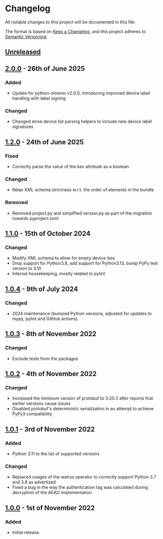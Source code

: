 # Changelog

All notable changes to this project will be documented in this file.

The format is based on [Keep a Changelog](https://keepachangelog.com/en/1.0.0/), and this project adheres to [Semantic Versioning](https://semver.org/spec/v2.0.0.html).

## [Unreleased]

## [2.0.0] - 26th of June 2025

### Added
- Update for python-omemo v2.0.0, introducing improved device label handling with label signing

### Changed
- Changed etree device list parsing helpers to include new device label signatures

## [1.2.0] - 24th of June 2025

### Fixed
- Correctly parse the value of the kex attribute as a boolean

### Changed
- Relax XML schema strictness w.r.t. the order of elements in the bundle

### Removed
- Removed project.py and simplified version.py as part of the migration towards pyproject.toml

## [1.1.0] - 15th of October 2024

### Changed
- Modify XML schema to allow for empty device lists
- Drop support for Python3.8, add support for Python3.13, bump PyPy test version to 3.10
- Internal housekeeping, mostly related to pylint

## [1.0.4] - 9th of July 2024

### Changed
- 2024 maintenance (bumped Python versions, adjusted for updates to mypy, pylint and GitHub actions)

## [1.0.3] - 8th of November 2022

### Changed
- Exclude tests from the packages

## [1.0.2] - 4th of November 2022

### Changed
- Increased the minimum version of protobuf to 3.20.3 after reports that earlier versions cause issues
- Disabled protobuf's deterministic serialization in an attempt to achieve PyPy3 compatibility

## [1.0.1] - 3rd of November 2022

### Added
- Python 3.11 to the list of supported versions

### Changed
- Replaced usages of the walrus operator to correctly support Python 3.7 and 3.8 as advertized
- Fixed a bug in the way the authentication tag was calculated during decryption of the AEAD implementation

## [1.0.0] - 1st of November 2022

### Added
- Initial release.

[Unreleased]: https://github.com/Syndace/python-oldmemo/compare/v2.0.0...HEAD
[2.0.0]: https://github.com/Syndace/python-oldmemo/compare/v1.2.0...v2.0.0
[1.2.0]: https://github.com/Syndace/python-oldmemo/compare/v1.1.0...v1.2.0
[1.1.0]: https://github.com/Syndace/python-oldmemo/compare/v1.0.4...v1.1.0
[1.0.4]: https://github.com/Syndace/python-oldmemo/compare/v1.0.3...v1.0.4
[1.0.3]: https://github.com/Syndace/python-oldmemo/compare/v1.0.2...v1.0.3
[1.0.2]: https://github.com/Syndace/python-oldmemo/compare/v1.0.1...v1.0.2
[1.0.1]: https://github.com/Syndace/python-oldmemo/compare/v1.0.0...v1.0.1
[1.0.0]: https://github.com/Syndace/python-oldmemo/releases/tag/v1.0.0
